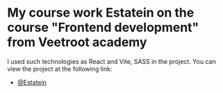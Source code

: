# My course work Estatein on the course "Frontend development" from Veetroot academy

I used such technologies as React and Vite, SASS in the project. You can view the project at the following link:

- [@Estatein](https://marynafedotova.github.io/Estatein/)